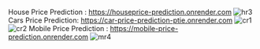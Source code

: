 House Price Prediction : https://houseprice-prediction.onrender.com
![hr3](https://user-images.githubusercontent.com/93577079/227306126-c5d0a61e-32e9-4963-8e4e-cc71194704ff.png)
Cars Price Prediction: https://car-price-prediction-ptie.onrender.com
![cr1](https://user-images.githubusercontent.com/93577079/227306152-4a4c8f3b-6064-4b0a-96b3-77f9cf86084b.png)
![cr2](https://user-images.githubusercontent.com/93577079/227306186-c72fbc67-6740-4ca0-902b-d9255df60091.png)
Mobile Price Prediction : https://mobile-price-prediction.onrender.com
![mr4](https://user-images.githubusercontent.com/93577079/227306202-cc4163d6-f82d-47f5-86da-07819f6358c0.png)
